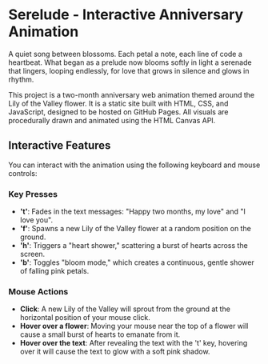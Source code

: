 # Serelude - Interactive Anniversary Animation
A quiet song between blossoms.
Each petal a note, each line of code a heartbeat.
What began as a prelude now blooms softly in light
a serenade that lingers, looping endlessly,
for love that grows in silence and glows in rhythm. 

This project is a two-month anniversary web animation themed around the Lily of the Valley flower. It is a static site built with HTML, CSS, and JavaScript, designed to be hosted on GitHub Pages. All visuals are procedurally drawn and animated using the HTML Canvas API.

## Interactive Features

You can interact with the animation using the following keyboard and mouse controls:

### Key Presses
*   **'t'**: Fades in the text messages: "Happy two months, my love" and "I love you".
*   **'f'**: Spawns a new Lily of the Valley flower at a random position on the ground.
*   **'h'**: Triggers a "heart shower," scattering a burst of hearts across the screen.
*   **'b'**: Toggles "bloom mode," which creates a continuous, gentle shower of falling pink petals.

### Mouse Actions
*   **Click**: A new Lily of the Valley will sprout from the ground at the horizontal position of your mouse click.
*   **Hover over a flower**: Moving your mouse near the top of a flower will cause a small burst of hearts to emanate from it.
*   **Hover over the text**: After revealing the text with the 't' key, hovering over it will cause the text to glow with a soft pink shadow.
